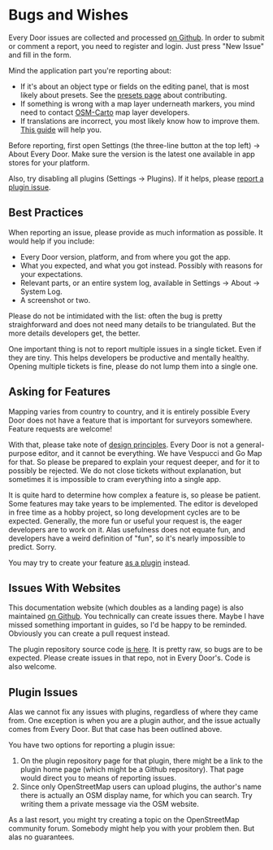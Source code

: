 # Bugs and Wishes

Every Door issues are collected and processed [on Github](https://github.com/Zverik/every_door/issues).
In order to submit or comment a report, you need to register and login. Just press "New Issue" and
fill in the form.

Mind the application part you're reporting about:

* If it's about an object type or fields on the editing panel, that is most likely about presets.
  See the [presets page](presets.md) about contributing.
* If something is wrong with a map layer underneath markers, you mind need to contact
  [OSM-Carto](https://github.com/gravitystorm/openstreetmap-carto/) map layer developers.
* If translations are incorrect, you most likely know how to improve them.
  [This guide](translate.md) will help you.

Before reporting, first open Settings (the three-line button at the top left) → About Every Door.
Make sure the version is the latest one available in app stores for your platform.

Also, try disabling all plugins (Settings → Plugins). If it helps, please
[report a plugin issue](#plugin-issues).

## Best Practices

When reporting an issue, please provide as much information as possible. It would help
if you include:

* Every Door version, platform, and from where you got the app.
* What you expected, and what you got instead. Possibly with reasons for your expectations.
* Relevant parts, or an entire system log, available in Settings → About → System Log.
* A screenshot or two.

Please do not be intimidated with the list: often the bug is pretty straighforward and
does not need many details to be triangulated. But the more details developers get,
the better.

One important thing is not to report multiple issues in a single ticket. Even if they are
tiny. This helps developers be productive and mentally healthy. Opening multiple tickets
is fine, please do not lump them into a single one.

## Asking for Features

Mapping varies from country to country, and it is entirely possible Every Door does not
have a feature that is important for surveyors somewhere. Feature requests are welcome!

With that, please take note of [design principles](design.md). Every Door is not a
general-purpose editor, and it cannot be everything. We have Vespucci and Go Map for that.
So please be prepared to explain your request deeper, and for it to possibly be rejected.
We do not close tickets without explanation, but sometimes it is impossible to cram
everything into a single app.

It is quite hard to determine how complex a feature is, so please be patient. Some
features may take years to be implemented. The editor is developed in free time as a hobby
project, so long development cycles are to be expected. Generally, the more fun or useful your
request is, the eager developers are to work on it. Alas usefulness does not equate fun,
and developers have a weird definition of "fun", so it's nearly impossible to predict. Sorry.

You may try to create your feature [as a plugin](../plugins/index.md) instead.

## Issues With Websites

This documentation website (which doubles as a landing page) is also maintained
[on Github](https://github.com/Zverik/everydoor-website). You technically can create
issues there. Maybe I have missed something important in guides, so I'd be happy
to be reminded. Obviously you can create a pull request instead.

The plugin repository source code [is here](https://github.com/Zverik/everydoor-plugin-repo).
It is pretty raw, so bugs are to be expected. Please create issues in that repo,
not in Every Door's. Code is also welcome.

## Plugin Issues

Alas we cannot fix any issues with plugins, regardless of where they came from.
One exception is when you are a plugin author, and the issue actually comes from Every Door.
But that case has been outlined above.

You have two options for reporting a plugin issue:

1. On the plugin repository page for that plugin, there might be a link to the plugin
    home page (which might be a Github repository). That page would direct you to means
    of reporting issues.
2. Since only OpenStreetMap users can upload plugins, the author's name there is actually
    an OSM display name, for which you can search. Try writing them a private message
    via the OSM website.

As a last resort, you might try creating a topic on the OpenStreetMap community forum.
Somebody might help you with your problem then. But alas no guarantees.
